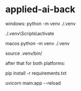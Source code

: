 # applied-ai-back

windows:
python -m venv ./.venv

./.venv\Scripts\activate

macos
python -m venv ./.venv

source .venv/bin/

after that for both platforms:

pip install -r requirements.txt

uvicorn main:app --reload